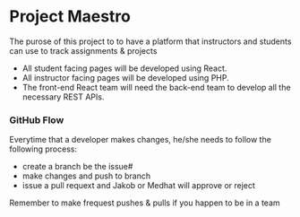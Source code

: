 # Project Maestro

The purose of this project to to have a platform that instructors and students can use to track assignments & projects

- All student facing pages will be developed using React.
- All instructor facing pages will be developed using PHP.
- The front-end React team will need the back-end team to develop all the necessary REST APIs.

### GitHub Flow
Everytime that a developer makes changes, he/she needs to follow the following process:
- create a branch be the issue#
- make changes and push to branch
- issue a pull requext and Jakob or Medhat will approve or reject

Remember to make frequest pushes & pulls if you happen to be in a team
